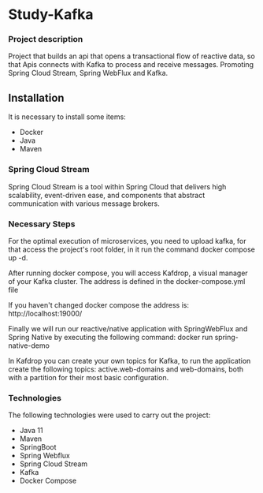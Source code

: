 # Study-Kafka

### Project description
Project that builds an api that opens a transactional flow of reactive data, so that Apis connects with Kafka to process and receive messages. Promoting Spring Cloud Stream, Spring WebFlux and Kafka.


## Installation ##

It is necessary to install some items:
- Docker
- Java
- Maven

### Spring Cloud Stream
Spring Cloud Stream is a tool within Spring Cloud that delivers high scalability, event-driven ease, and components that abstract communication with various message brokers.


### Necessary Steps

For the optimal execution of microservices, you need to upload kafka, for that access the project's root folder, in it run the command docker compose up -d.

After running docker compose, you will access Kafdrop, a visual manager of your Kafka cluster. The address is defined in the docker-compose.yml file

If you haven't changed docker compose the address is: http://localhost:19000/


Finally we will run our reactive/native application with SpringWebFlux and Spring Native by executing the following command: docker run spring-native-demo

In Kafdrop you can create your own topics for Kafka, to run the application create the following topics: active.web-domains and web-domains, both with a partition for their most basic configuration.

### Technologies

The following technologies were used to carry out the project:
- Java 11
- Maven
- SpringBoot
- Spring Webflux
- Spring Cloud Stream
- Kafka
- Docker Compose
